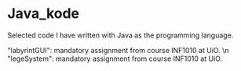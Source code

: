 # Java_kode
Selected code I have written with Java as the programming language.

"labyrintGUI": mandatory assignment from course INF1010 at UiO. \n
"legeSystem": mandatory assignment from course INF1010 at UiO.
